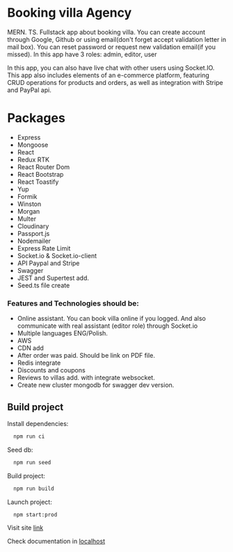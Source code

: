 



# Booking villa Agency

MERN. TS. Fullstack app about booking villa. You can create account through Google, Github or using email(don't forget accept validation letter in mail box). You can reset password or request new validation email(if you missed). In this app have 3 roles: admin, editor, user 

In this app, you can also have live chat with other users using Socket.IO. 
This app also includes elements of an e-commerce platform, featuring CRUD operations for products and orders, as well as integration with Stripe and PayPal api.

# Packages 


- Express 
- Mongoose
- React
- Redux RTK
- React Router Dom
- React Bootstrap
- React Toastify
- Yup
- Formik
- Winston
- Morgan
- Multer
- Cloudinary 
- Passport.js
- Nodemailer
- Express Rate Limit
- Socket.io & Socket.io-client
- API Paypal and Stripe 
- Swagger
- JEST and Supertest add.
- Seed.ts file create

### Features and Technologies should be:
- Online assistant. You can book villa online if you logged. And also communicate with real assistant (editor role) through  Socket.io
- Multiple languages ENG/Polish.
- AWS
- CDN add
- After order was paid. Should be link on PDF file. 
- Redis integrate
- Discounts and coupons 
- Reviews to villas add. with integrate websocket.
- Create new cluster mongodb for swagger dev version.


## Build project 

Install dependencies:

```bash
  npm run ci
```
Seed db:

```bash
  npm run seed
```


Build project:

```bash
  npm run build
```

Launch project:

```bash
  npm start:prod
```

Visit site [link](http://localhost:3000/)

Check documentation in  [localhost](http://localhost:1997/docs)